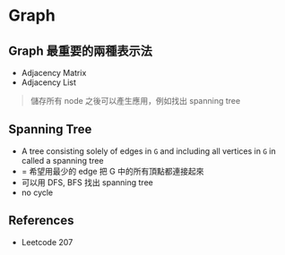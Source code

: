 # Graph

## Graph 最重要的兩種表示法

- Adjacency Matrix
- Adjacency List

> 儲存所有 node 之後可以產生應用，例如找出 spanning tree

## Spanning Tree

- A tree consisting solely of edges in `G` and including all vertices in `G` in called a spanning tree
- = 希望用最少的 edge 把 G 中的所有頂點都連接起來
- 可以用 DFS, BFS 找出 spanning tree
- no cycle

## References

- Leetcode 207
